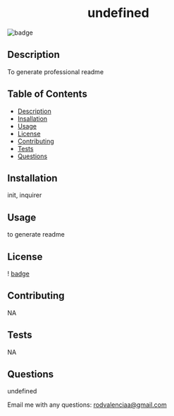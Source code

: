 
  <h1 align="center">undefined </h1>

  ![badge](https://img.shields.io/badge/license-Apache-brightgreen)<br />

  ## Description
  To generate professional readme

  ## Table of Contents
  - [Description](#description)
  - [Insallation](#installation)
  - [Usage](#usage)
  - [License](#license)
  - [Contributing](#contributing)
  - [Tests](#tests)
  - [Questions](#questions)

  ## Installation
  init, inquirer

  ## Usage
  to generate readme

  ## License
  ! [badge](https://img.shields.io/badge/license-Apache-brightgreen)
  

  ## Contributing 
  NA

  ## Tests
  NA

  ## Questions
  undefined

  Email me with any questions: rodvalenciaa@gmail.com

